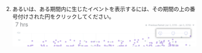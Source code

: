 2. あるいは、ある期間内に生じたイベントを表示するには、その期間の上の番号付けされた円をクリックしてください。 ![イベントを示す番号付けされた円](/assets/images/help/insights/event-circles.png)
